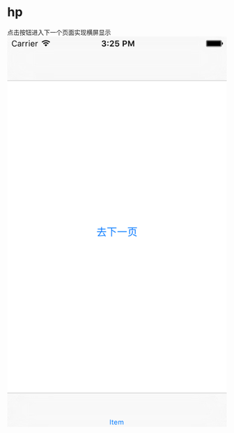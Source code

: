 # hp
点击按钮进入下一个页面实现横屏显示
![image](https://github.com/914813666/hp/blob/master/InfoImage/Simulator%20Screen%20Shot%202015%E5%B9%B412%E6%9C%8816%E6%97%A5%20%E4%B8%8B%E5%8D%883.25.36.png)
